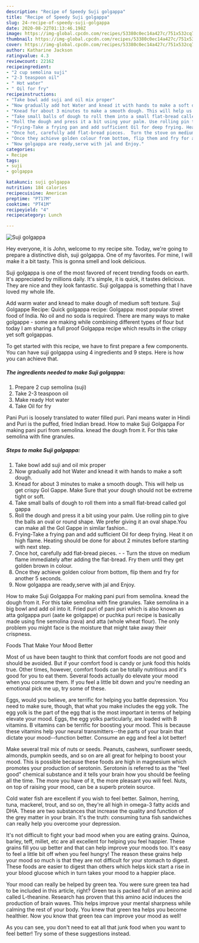 ```yaml
---
description: "Recipe of Speedy Suji golgappa"
title: "Recipe of Speedy Suji golgappa"
slug: 24-recipe-of-speedy-suji-golgappa
date: 2020-08-22T01:13:46.198Z
image: https://img-global.cpcdn.com/recipes/53380c0ec14a427c/751x532cq70/suji-golgappa-recipe-main-photo.jpg
thumbnail: https://img-global.cpcdn.com/recipes/53380c0ec14a427c/751x532cq70/suji-golgappa-recipe-main-photo.jpg
cover: https://img-global.cpcdn.com/recipes/53380c0ec14a427c/751x532cq70/suji-golgappa-recipe-main-photo.jpg
author: Katharine Jackson
ratingvalue: 4.3
reviewcount: 22162
recipeingredient:
- "2 cup semolina suji"
- "2-3 teaspoon oil"
- " Hot water"
- " Oil for fry"
recipeinstructions:
- "Take bowl add suji and oil mix proper"
- "Now gradually add hot Water and knead it with hands to make a soft dough."
- "Knead for about 3 minutes to make a smooth dough. This will help us get crispy Gol Gappe. Make Sure that your dough should not be extreme tight or soft."
- "Take small balls of dough to roll them into a small flat-bread called gol gappa"
- "Roll the dough and press it a bit using your palm. Use rolling pin to give the balls an oval or round shape. We prefer giving it an oval shape.You can make all the Gol Gappe in similar fashion.."
- "Frying-Take a frying pan and add sufficient Oil for deep frying. Heat it on high flame. Heating should be done for about 2 minutes before starting with next step."
- "Once hot, carefully add flat-bread pieces.  Turn the stove on medium flame immediately after adding the flat-bread. Fry them until they get golden brown in colour."
- "Once they achieve golden colour from bottom, flip them and fry for another 5 seconds."
- "Now golgappa are ready,serve with jal and Enjoy."
categories:
- Recipe
tags:
- suji
- golgappa

katakunci: suji golgappa 
nutrition: 184 calories
recipecuisine: American
preptime: "PT17M"
cooktime: "PT41M"
recipeyield: "4"
recipecategory: Lunch

---
```



![Suji golgappa](https://img-global.cpcdn.com/recipes/53380c0ec14a427c/751x532cq70/suji-golgappa-recipe-main-photo.jpg)

Hey everyone, it is John, welcome to my recipe site. Today, we're going to prepare a distinctive dish, suji golgappa. One of my favorites. For mine, I will make it a bit tasty. This is gonna smell and look delicious.

Suji golgappa is one of the most favored of recent trending foods on earth. It's appreciated by millions daily. It's simple, it is quick, it tastes delicious. They are nice and they look fantastic. Suji golgappa is something that I have loved my whole life.

Add warm water and knead to make dough of medium soft texture. Suji Golgappe Recipe: Quick golgappa recipe: Golgappa: most popular street food of India. No oil and no soda is required. There are many ways to make golgappe - some are making while combining different types of flour but today I am sharing a full proof Golgappa recipe which results in the crispy yet soft golgappas.


To get started with this recipe, we have to first prepare a few components. You can have suji golgappa using 4 ingredients and 9 steps. Here is how you can achieve that.

<!--inarticleads1-->

##### The ingredients needed to make Suji golgappa:

1. Prepare 2 cup semolina (suji)
1. Take 2-3 teaspoon oil
1. Make ready  Hot water
1. Take  Oil for fry


Pani Puri is loosely translated to water filled puri. Pani means water in Hindi and Puri is the puffed, fried Indian bread. How to make Suji Golgappa For making pani puri from semolina. knead the dough from it. For this take semolina with fine granules. 

<!--inarticleads2-->

##### Steps to make Suji golgappa:

1. Take bowl add suji and oil mix proper
1. Now gradually add hot Water and knead it with hands to make a soft dough.
1. Knead for about 3 minutes to make a smooth dough. This will help us get crispy Gol Gappe. Make Sure that your dough should not be extreme tight or soft.
1. Take small balls of dough to roll them into a small flat-bread called gol gappa
1. Roll the dough and press it a bit using your palm. Use rolling pin to give the balls an oval or round shape. We prefer giving it an oval shape.You can make all the Gol Gappe in similar fashion..
1. Frying-Take a frying pan and add sufficient Oil for deep frying. Heat it on high flame. Heating should be done for about 2 minutes before starting with next step.
1. Once hot, carefully add flat-bread pieces. -  - Turn the stove on medium flame immediately after adding the flat-bread. Fry them until they get golden brown in colour.
1. Once they achieve golden colour from bottom, flip them and fry for another 5 seconds.
1. Now golgappa are ready,serve with jal and Enjoy.


How to make Suji Golgappa For making pani puri from semolina. knead the dough from it. For this take semolina with fine granules. Take semolina in a big bowl and add oil into it. Fried puri of pani puri which is also known as atta golgappa puri (aate ke golgappe) or puchka puri recipe is basically made using fine semolina (rava) and atta (whole wheat flour). The only problem you might face is the moisture that might take away their crispness. 

Foods That Make Your Mood Better


Most of us have been taught to think that comfort foods are not good and should be avoided. But if your comfort food is candy or junk food this holds true. Other times, however, comfort foods can be totally nutritious and it's good for you to eat them. Several foods actually do elevate your mood when you consume them. If you feel a little bit down and you're needing an emotional pick me up, try some of these.

Eggs, would you believe, are terrific for helping you battle depression. You need to make sure, though, that what you make includes the egg yolk. The egg yolk is the part of the egg that is the most important in terms of helping elevate your mood. Eggs, the egg yolks particularly, are loaded with B vitamins. B vitamins can be terrific for boosting your mood. This is because these vitamins help your neural transmitters--the parts of your brain that dictate your mood--function better. Consume an egg and feel a lot better!

Make several trail mix of nuts or seeds. Peanuts, cashews, sunflower seeds, almonds, pumpkin seeds, and so on are all great for helping to boost your mood. This is possible because these foods are high in magnesium which promotes your production of serotonin. Serotonin is referred to as the "feel good" chemical substance and it tells your brain how you should be feeling all the time. The more you have of it, the more pleasant you will feel. Nuts, on top of raising your mood, can be a superb protein source.

Cold water fish are excellent if you wish to feel better. Salmon, herring, tuna, mackerel, trout, and so on, they're all high in omega-3 fatty acids and DHA. These are two substances that increase the quality and function of the grey matter in your brain. It's the truth: consuming tuna fish sandwiches can really help you overcome your depression. 

It's not difficult to fight your bad mood when you are eating grains. Quinoa, barley, teff, millet, etc are all excellent for helping you feel happier. These grains fill you up better and that can help improve your moods too. It's easy to feel a little bit off when you feel hungry! The reason these grains help your mood so much is that they are not difficult for your stomach to digest. These foods are easier to digest than others which helps kick start a rise in your blood glucose which in turn takes your mood to a happier place.

Your mood can really be helped by green tea. You were sure green tea had to be included in this article, right? Green tea is packed full of an amino acid called L-theanine. Research has proven that this amino acid induces the production of brain waves. This helps improve your mental sharpness while calming the rest of your body. You knew that green tea helps you become healthier. Now you know that green tea can improve your mood as well!

As you can see, you don't need to eat all that junk food when you want to feel better! Try  some  of  these  suggestions  instead.

